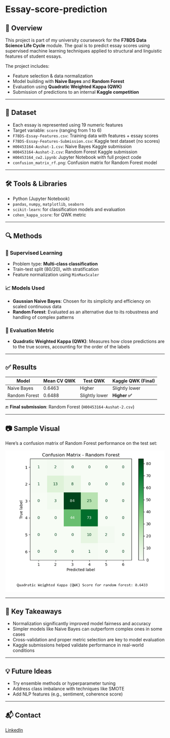# Essay-score-prediction

## 📌 Overview

This project is part of my university coursework for the **F78DS Data Science Life Cycle** module. The goal is to predict essay scores using supervised machine learning techniques applied to structural and linguistic features of student essays.

The project includes:
- Feature selection & data normalization
- Model building with **Naive Bayes** and **Random Forest**
- Evaluation using **Quadratic Weighted Kappa (QWK)**
- Submission of predictions to an internal **Kaggle competition**

---

## 📂 Dataset

- Each essay is represented using 19 numeric features
- Target variable: `score` (ranging from 1 to 6)
- `F78DS-Essay-Features.csv`: Training data with features + essay scores  
- `F78DS-Essay-Features-Submission.csv`: Kaggle test dataset (no scores)
- `H00453164-Aushat-1.csv`: Naive Bayes Kaggle submission
- `H00453164-Aushat-2.csv`: Random Forest Kaggle submission  
- `H00453164_cw2.ipynb`: Jupyter Notebook with full project code  
- `confusion_matrix_rf.png`: Confusion matrix for Random Forest model  
---

## 🛠️ Tools & Libraries

- Python (Jupyter Notebook)
- `pandas`, `numpy`, `matplotlib`, `seaborn`
- `scikit-learn`: for classification models and evaluation
- `cohen_kappa_score`: for QWK metric

---

## 🔍 Methods

### 🧪 Supervised Learning
- Problem type: **Multi-class classification**
- Train-test split (80/20), with stratification
- Feature normalization using `MinMaxScaler`

### 📈 Models Used
- **Gaussian Naive Bayes**: Chosen for its simplicity and efficiency on scaled continuous data
- **Random Forest**: Evaluated as an alternative due to its robustness and handling of complex patterns

### 🧪 Evaluation Metric
- **Quadratic Weighted Kappa (QWK)**: Measures how close predictions are to the true scores, accounting for the order of the labels

---

## ✅ Results

| Model          | Mean CV QWK | Test QWK | Kaggle QWK (Final) |
|----------------|-------------|----------|---------------------|
| Naive Bayes    | 0.6463      | Higher   | Slightly lower      |
| Random Forest  | 0.6488      | Slightly lower | **Higher ✅** |

🔚 **Final submission**: Random Forest (`H00453164-Aushat-2.csv`)

---

## 📷 Sample Visual

Here’s a confusion matrix of Random Forest performance on the test set:

![Confusion Matrix - Random Forest](./confusion_matrix_rf.png)

---

## 🧠 Key Takeaways

- Normalization significantly improved model fairness and accuracy
- Simpler models like Naive Bayes can outperform complex ones in some cases
- Cross-validation and proper metric selection are key to model evaluation
- Kaggle submissions helped validate performance in real-world conditions

---

## 💡 Future Ideas

- Try ensemble methods or hyperparameter tuning
- Address class imbalance with techniques like SMOTE
- Add NLP features (e.g., sentiment, coherence score)

---

## 📬 Contact

 [LinkedIn](https://your-linkedin-url)  
